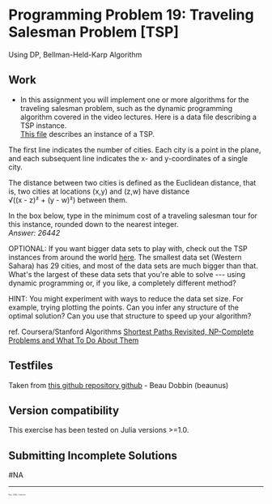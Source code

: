 # Programming Problem 19: Traveling Salesman Problem [TSP]

  Using DP, Bellman-Held-Karp Algorithm


## Work

 - In this assignment you will implement one or more algorithms for the traveling salesman problem, such as the dynamic programming algorithm covered in the video lectures.  Here is a data file describing a TSP instance.  
   [This file](https://github.com/pascal-p/julia-exercism/blob/master/Algo/19-1-tsp/testfiles/tsp.txt) describes an instance of a TSP. 

The first line indicates the number of cities.  Each city is a point in the plane, and each subsequent line indicates the x- and y-coordinates of a single city.  

The distance between two cities is defined as the Euclidean distance, that is, two cities at locations (x,y) and (z,w) have distance  
    √((x - z)² + (y - w)²)​ between them.  

In the box below, type in the minimum cost of a traveling salesman tour for this instance, rounded down to the nearest integer.  
*Answer: 26442*  

OPTIONAL: If you want bigger data sets to play with, check out the TSP instances from around the world [here](http://www.tsp.gatech.edu/world/countries.html).  The smallest data set (Western Sahara) has 29 cities, and most of the data sets are much bigger than that.  What's the largest of these data sets that you're able to solve --- using dynamic programming or, if you like, a completely different method?

HINT: You might experiment with ways to reduce the data set size.  For example, trying plotting the points.  Can you infer any structure of the optimal solution?  Can you use that structure to speed up your algorithm?


ref. Coursera/Stanford Algorithms [Shortest Paths Revisited, NP-Complete Problems and What To Do About Them](https://www.coursera.org/learn/algorithms-npcomplete/home/)

## Testfiles
Taken from [this github repository github](https://github.com/beaunus/stanford-algs) - Beau Dobbin (beaunus)

## Version compatibility
This exercise has been tested on Julia versions >=1.0.

## Submitting Incomplete Solutions
#NA

<hr />
<p style="font-size:0.25em">Dec. 2020, Corto Inc</p>
